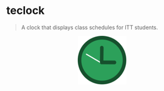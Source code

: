 # teclock
> A clock that displays class schedules for ITT students.

<p align="center">
	<img alt="teclock-logo" src="./media/teclock.svg" width="128" height="128"/>
</p>
